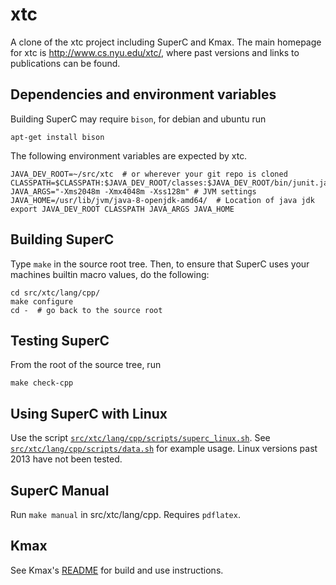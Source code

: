# xtc

A clone of the xtc project including SuperC and Kmax.  The main homepage for xtc is http://www.cs.nyu.edu/xtc/, where past versions and links to publications can be found.

## Dependencies and environment variables

Building SuperC may require `bison`, for debian and ubuntu run

    apt-get install bison

The following environment variables are expected by xtc.

    JAVA_DEV_ROOT=~/src/xtc  # or wherever your git repo is cloned
    CLASSPATH=$CLASSPATH:$JAVA_DEV_ROOT/classes:$JAVA_DEV_ROOT/bin/junit.jar:$JAVA_DEV_ROOT/bin/antlr.jar:$JAVA_DEV_ROOT/bin/javabdd.jar:/usr/share/java/org.sat4j.core.jar
    JAVA_ARGS="-Xms2048m -Xmx4048m -Xss128m" # JVM settings
    JAVA_HOME=/usr/lib/jvm/java-8-openjdk-amd64/  # Location of java jdk
    export JAVA_DEV_ROOT CLASSPATH JAVA_ARGS JAVA_HOME

## Building SuperC

Type `make` in the source root tree.  Then, to ensure that SuperC uses your machines builtin macro values, do the following:

    cd src/xtc/lang/cpp/
    make configure
    cd -  # go back to the source root

## Testing SuperC

From the root of the source tree, run

    make check-cpp

## Using SuperC with Linux

Use the script [`src/xtc/lang/cpp/scripts/superc_linux.sh`](src/xtc/lang/cpp/scripts/superc_linux.sh).  See [`src/xtc/lang/cpp/scripts/data.sh`](src/xtc/lang/cpp/scripts/data.sh) for example usage.  Linux versions past 2013 have not been tested.

## SuperC Manual

Run `make manual` in src/xtc/lang/cpp.  Requires `pdflatex`.

## Kmax

See Kmax's [README](src/xtc/lang/cpp/kmax/README) for build and use instructions.
